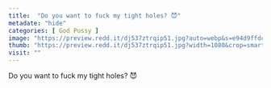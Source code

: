 ```yaml
---
title:  "Do you want to fuck my tight holes? 😈"
metadate: "hide"
categories: [ God Pussy ]
image: "https://preview.redd.it/dj537ztrqip51.jpg?auto=webp&s=e94d9ffdcc3b7315f8d671780e70fc7a31307d4f"
thumb: "https://preview.redd.it/dj537ztrqip51.jpg?width=1080&crop=smart&auto=webp&s=b35dffb7a9096276de2441cdc63a6d15286beef7"
visit: ""
---
```

Do you want to fuck my tight holes? 😈
